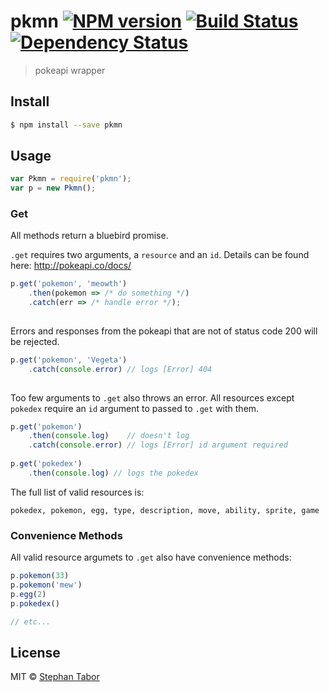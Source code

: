 # pkmn [![NPM version][npm-image]][npm-url] [![Build Status][travis-image]][travis-url] [![Dependency Status][daviddm-image]][daviddm-url]
> pokeapi wrapper


## Install

```sh
$ npm install --save pkmn
```


## Usage

```js
var Pkmn = require('pkmn');
var p = new Pkmn();

```

### Get
All methods return a bluebird promise.

`.get` requires two arguments, a `resource` and an `id`. Details can be found here: http://pokeapi.co/docs/

```js
p.get('pokemon', 'meowth')
    .then(pokemon => /* do something */)
    .catch(err => /* handle error */);
    
```

Errors and responses from the pokeapi that are not of status code 200 will
be rejected.

```js
p.get('pokemon', 'Vegeta')
    .catch(console.error) // logs [Error] 404
    
```
Too few arguments to `.get` also throws an error. All resources except `pokedex` require an `id` argument to passed to `.get` with them. 
```js    
p.get('pokemon')
    .then(console.log)    // doesn't log
    .catch(console.error) // logs [Error] id argument required
    
p.get('pokedex')
    .then(console.log) // logs the pokedex

```

The full list of valid resources is: 
```
pokedex, pokemon, egg, type, description, move, ability, sprite, game
```
### Convenience Methods

All valid resource argumets to `.get` also have convenience methods: 
```js
p.pokemon(33)
p.pokemon('mew')
p.egg(2)
p.pokedex()

// etc...
```

## License

MIT © [Stephan Tabor](http://stephantabor.com)


[npm-image]: https://badge.fury.io/js/pkmn.svg
[npm-url]: https://npmjs.org/package/pkmn
[travis-image]: https://travis-ci.org/stephantabor/pkmn.svg?branch=master
[travis-url]: https://travis-ci.org/stephantabor/pkmn
[daviddm-image]: https://david-dm.org/stephantabor/pkmn.svg?theme=shields.io
[daviddm-url]: https://david-dm.org/stephantabor/pkmn
